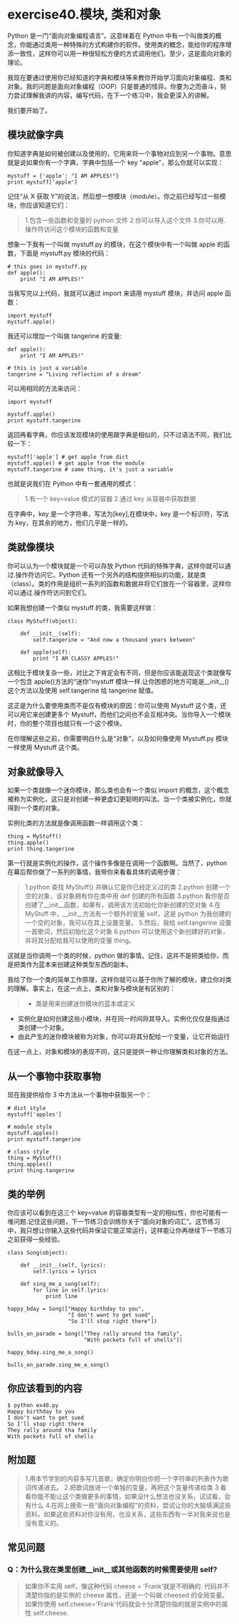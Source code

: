 # exercise40.模块, 类和对象
Python 是一门“面向对象编程语言”。这意味着在 Python 中有一个叫做类的概念，你能通过类用一种特殊的方式构建你的软件。使用类的概念，能给你的程序增添一致性，这样你可以用一种很轻松方便的方式调用他们。至少，这是面向对象的理论。

我现在要通过使用你已经知道的字典和模块等来教你开始学习面向对象编程、类和对象。我的问题是面向对象编程（OOP）只是普通的怪异。你要为之而奋斗，努力尝试理解我讲的内容，编写代码，在下一个练习中，我会更深入的讲解。

我们要开始了。

## 模块就像字典

你知道字典是如何被创建以及使用的，它用来将一个事物对应到另一个事物。意思就是说如果你有一个字典，字典中包括一个 key "apple"，那么你就可以实现：

```
mystuff = {'apple': "I AM APPLES!"}
print mystuff['apple']
```

记住“从 X 获取 Y”的说法，然后想一想模块（module）。你之前已经写过一些模块，你应该知道它们：

> 1.包含一些函数和变量的 python 文件
2.你可以导入这个文件
3.你可以用.操作符访问这个模块的函数和变量

想象一下我有一个叫做 mystuff.py 的模块，在这个模块中有一个叫做 apple 的函数，下面是 mystuff.py 模块的代码：

```
# this goes in mystuff.py
def apple():
    print "I AM APPLES!"
```

当我写完以上代码，我就可以通过 import 来调用 mystuff 模块，并访问 apple 函数：

```
import mystuff
mystuff.apple()
```

我还可以增加一个叫做 tangerine 的变量:

```
def apple():
    print "I AM APPLES!"

# this is just a variable
tangerine = "Living reflection of a dream"
```

可以用相同的方法来访问：

```
import mystuff

mystuff.apple()
print mystuff.tangerine
```

返回再看字典，你应该发现模块的使用跟字典是相似的，只不过语法不同，我们比较一下：

```
mystuff['apple'] # get apple from dict
mystuff.apple() # get apple from the module
mystuff.tangerine # same thing, it's just a variable
```

也就是说我们在 Python 中有一套通用的模式：

> 1.有一个 key=value 模式的容器
2.通过 key 从容器中获取数据

在字典中，key 是一个字符串，写法为[key],在模块中，key 是一个标识符，写法为.key，在其余的地方，他们几乎是一样的。

## 类就像模块

你可以认为一个模块就是一个可以存放 Python 代码的特殊字典，这样你就可以通过.操作符访问它。Python 还有一个另外的结构提供相似的功能，就是类（class）。类的作用是组织一系列的函数和数据并将它们放在一个容器里，这样你可以通过.操作符访问到它们。

如果我想创建一个类似 mystuff 的类，我需要这样做：

```
class MyStuff(object):

    def __init__(self):
        self.tangerine = "And now a thousand years between"

    def apple(self):
        print "I AM CLASSY APPLES!"
```

这相比于模块复杂一些，对比之下肯定会有不同，但是你应该能返现这个类就像写一个包含 apple()方法的“迷你”mystuff 模块一样.让你困惑的地方可能是__init__()这个方法以及使用 self.tangerine 给 tangerine 赋值。

这正是为什么要使用类而不是仅有模块的原因：你可以使用 Mystuff 这个类，还可以用它来创建更多个 Mystuff，而他们之间也不会互相冲突。当你导入一个模块时，你的整个项目也就只有一个这个模块。

在你理解这些之前，你需要明白什么是“对象”，以及如何像使用 Mystuff.py 模块一样使用 Mystuff 这个类。

## 对象就像导入

如果一个类就像一个迷你模块，那么类也会有一个类似 import 的概念，这个概念被称为实例化，这只是对创建一种更虚幻更聪明的叫法。当一个类被实例化，你就得到一个类的对象。

实例化类的方法就是像调用函数一样调用这个类：

```
thing = MyStuff()
thing.apple()
print thing.tangerine
```

第一行就是实例化的操作，这个操作多像是在调用一个函数啊。当然了，python 在幕后帮你做了一系列的事情，我带你来看看具体的调用步骤：

> 1.python 查找 MyStuff() 并确认它是你已经定义过的类
2.python 创建一个空的对象，该对象拥有你在类中用 def 创建的所有函数
3.python 看你是否创建了__init__函数，如果有，调用该方法初始化你新创建的空对象
4.在 MyStuff 中，__init__方法有一个额外的变量 self，这是 python 为我创建的一个空的对象，我可以在其上设置变量。
5.然后，我给 self.tangerine 设置一首歌词，然后初始化这个对象
6.python 可以使用这个新创建好的对象，并将其分配给我可以使用的变量 thing。

这就是当你调用一个类的时候，python 做的事情。记住，这并不是把类给你，而是把类作为蓝本来创建这种类型东西的副本。

我给了你一个类的简单工作原理，这样你就可以基于你所了解的模块，建立你对类的理解。事实上，在这一点上，类和对象与模块是有区别的：

> - 类是用来创建迷你模块的蓝本或定义
- 实例化是如何创建这些小模块，并在同一时间将其导入。实例化仅仅是指通过类创建一个对象。
- 由此产生的迷你模块被称为对象，你可以将其分配给一个变量，让它开始运行

在这一点上，对象和模块的表现不同，这只是提供一种让你理解类和对象的方法。

## 从一个事物中获取事物

现在我提供给你 3 中方法从一个事物中获取另一个：

```
# dict style
mystuff['apples']

# module style
mystuff.apples()
print mystuff.tangerine

# class style
thing = MyStuff()
thing.apples()
print thing.tangerine
```

## 类的举例

你应该可以看到在这三个 key=value 的容器类型有一定的相似性，你也可能有一堆问题.记住这些问题，下一节练习会训练你关于“面向对象的词汇”。这节练习中，我只想让你输入这些代码并保证它能正常运行，这样能让你再继续下一节练习之前获得一些经验。

```
class Song(object):

    def __init__(self, lyrics):
        self.lyrics = lyrics

    def sing_me_a_song(self):
        for line in self.lyrics:
            print line

happy_bday = Song(["Happy birthday to you",
                   "I don't want to get sued",
                   "So I'll stop right there"])

bulls_on_parade = Song(["They rally around tha family",
                        "With pockets full of shells"])

happy_bday.sing_me_a_song()

bulls_on_parade.sing_me_a_song()
```

## 你应该看到的内容

```
$ python ex40.py
Happy birthday to you
I don't want to get sued
So I'll stop right there
They rally around tha family
With pockets full of shells
```

## 附加题

> 1.用本节学到的内容多写几首歌，确定你明白你把一个字符串的列表作为歌词传递进去。
2.把歌词放进一个单独的变量，再把这个变量传递给类
3.看看你能不能让这个类做更多的事情，如果没什么想法也没关系，试试看，会有什么
4.在网上搜索一些“面向对象编程”的资料，尝试让你的大脑填满这些资料。如果这些资料对你没有用，也没关系，这些东西有一半对我来说也是没有意义的。

## 常见问题

### Q：为什么我在类里创建__init__或其他函数的时候需要使用 self?

> 如果你不实用 self，像这种代码 cheese = 'Frank'就是不明确的. 代码并不清楚你指的是实例的 cheese 属性，还是一个叫做 cheesed 的全局变量。如果你使用 self.cheese='Frank'代码就会十分清楚你指的就是实例中的属性 self.cheese.